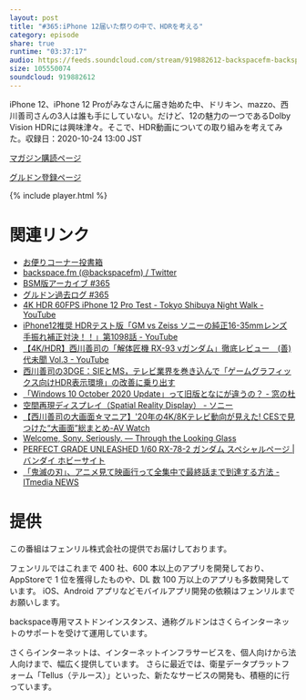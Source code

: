 ```yaml
---
layout: post
title: "#365:iPhone 12届いた祭りの中で、HDRを考える"
category: episode
share: true
runtime: "03:37:17"
audio: https://feeds.soundcloud.com/stream/919882612-backspacefm-backspacefm-365.mp3
size: 105550074
soundcloud: 919882612
---
```


iPhone 12、iPhone 12 Proがみなさんに届き始めた中、ドリキン、mazzo、西川善司さんの3人は誰も手にしていない。だけど、12の魅力の一つであるDolby Vision HDRには興味津々。そこで、HDR動画についての取り組みを考えてみた。収録日：2020-10-24 13:00 JST

[マガジン購読ページ](https://note.com/drikin/m/m55ec296b7655)

[グルドン登録ページ](https://mstdn.guru/invite/3WVHpSMr)

{% include player.html %}

# 関連リンク
* [お便りコーナー投書箱](https://forms.gle/NDBngfLwc3jKbLEJ6)
* [backspace.fm (@backspacefm) / Twitter](https://twitter.com/backspacefm)
* [BSM版アーカイブ #365](https://note.com/backspacefm/n/n4360dd894ebc)
* [グルドン過去ログ #365](https://rbtnn.github.io/mstdn-picker/?instance=mstdn.guru&since_id=105087768329489806&max_id=105088706201763727)
* [4K HDR 60FPS iPhone 12 Pro Test - Tokyo Shibuya Night Walk - YouTube](https://www.youtube.com/watch?v=0YkS38tipJo&feature=youtu.be)
* [iPhone12推奨 HDRテスト版「GM vs Zeiss ソニーの純正16-35mmレンズ 手振れ補正対決！！」第1098話 - YouTube](https://www.youtube.com/watch?v=A1cPCQITam8)
* [【4K/HDR】西川善司の「解体匠機 RX-93 νガンダム」徹底レビュー　(善)代未聞 Vol.3 - YouTube](https://www.youtube.com/watch?v=qSzsR9MVvrA&feature=youtu.be)
* [西川善司の3DGE：SIEとMS，テレビ業界を巻き込んで「ゲームグラフィックス向けHDR表示環境」の改善に乗り出す](https://www.4gamer.net/games/999/G999902/20180816030/)
* [「Windows 10 October 2020 Update」って旧版となにが違うの？ - 窓の杜](https://forest.watch.impress.co.jp/docs/serial/yajiuma/1285023.html)
* [空間再現ディスプレイ（Spatial Reality Display） - ソニー](https://www.sony.jp/spatial-reality-display/)
* [【西川善司の大画面☆マニア】'20年の4K/8Kテレビ動向が見えた! CESで見つけた“大画面”総まとめ-AV Watch](https://av.watch.impress.co.jp/docs/series/dg/1233818.html)
* [Welcome, Sony. Seriously. — Through the Looking Glass](https://blog.lookingglassfactory.com/announcements/welcome-sony-seriously/)
* [PERFECT GRADE UNLEASHED 1/60 RX-78-2 ガンダム スペシャルページ | バンダイ ホビーサイト](https://pgu-gundam.bandai-hobby.net/)
* [「鬼滅の刃」、アニメ見て映画行って全集中で最終話まで到達する方法 - ITmedia NEWS](https://www.itmedia.co.jp/news/articles/2010/20/news155.html)

# 提供

この番組はフェンリル株式会社の提供でお届けしております。

フェンリルではこれまで 400 社、600 本以上のアプリを開発しており、AppStoreで 1 位を獲得したものや、DL 数 100 万以上のアプリも多数開発しています。
iOS、Android アプリなどモバイルアプリ開発の依頼はフェンリルまでお願いします。

backspace専用マストドンインスタンス、通称グルドンはさくらインターネットのサポートを受けて運用しています。

さくらインターネットは、インターネットインフラサービスを、個人向けから法人向けまで、幅広く提供しています。
さらに最近では、衛星データプラットフォーム「Tellus（テルース）」といった、新たなサービスの開発も、積極的に行っています。
